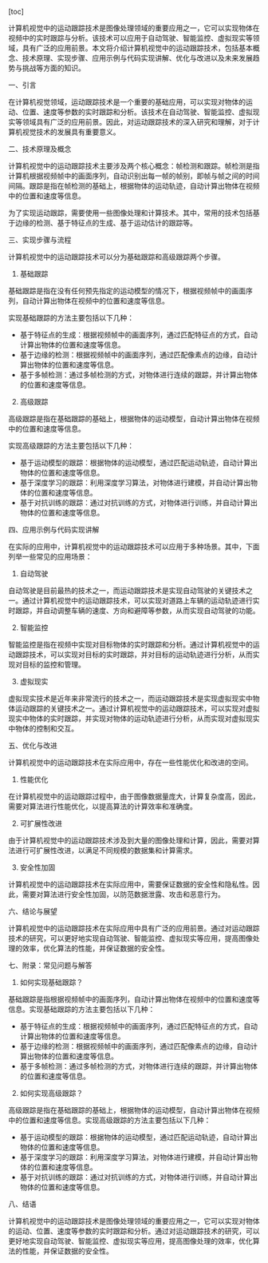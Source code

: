 
[toc]                    
                
                
计算机视觉中的运动跟踪技术是图像处理领域的重要应用之一，它可以实现物体在视频中的实时跟踪与分析。该技术可以应用于自动驾驶、智能监控、虚拟现实等领域，具有广泛的应用前景。本文将介绍计算机视觉中的运动跟踪技术，包括基本概念、技术原理、实现步骤、应用示例与代码实现讲解、优化与改进以及未来发展趋势与挑战等方面的知识。

一、引言

在计算机视觉领域，运动跟踪技术是一个重要的基础应用，可以实现对物体的运动、位置、速度等参数的实时跟踪和分析。该技术在自动驾驶、智能监控、虚拟现实等领域具有广泛的应用前景。因此，对运动跟踪技术的深入研究和理解，对于计算机视觉技术的发展具有重要意义。

二、技术原理及概念

计算机视觉中的运动跟踪技术主要涉及两个核心概念：帧检测和跟踪。帧检测是指计算机根据视频帧中的画面序列，自动识别出每一帧的帧别，即帧与帧之间的时间间隔。跟踪是指在帧检测的基础上，根据物体的运动轨迹，自动计算出物体在视频中的位置和速度等信息。

为了实现运动跟踪，需要使用一些图像处理和计算技术。其中，常用的技术包括基于边缘的检测、基于特征点的生成、基于运动估计的跟踪等。

三、实现步骤与流程

计算机视觉中的运动跟踪技术可以分为基础跟踪和高级跟踪两个步骤。

1. 基础跟踪

基础跟踪是指在没有任何预先指定的运动模型的情况下，根据视频帧中的画面序列，自动计算出物体在视频中的位置和速度等信息。

实现基础跟踪的方法主要包括以下几种：

- 基于特征点的生成：根据视频帧中的画面序列，通过匹配特征点的方式，自动计算出物体的位置和速度等信息。
- 基于边缘的检测：根据视频帧中的画面序列，通过匹配像素点的边缘，自动计算出物体的位置和速度等信息。
- 基于多帧检测：通过多帧检测的方式，对物体进行连续的跟踪，并计算出物体的位置和速度等信息。

2. 高级跟踪

高级跟踪是指在基础跟踪的基础上，根据物体的运动模型，自动计算出物体在视频中的位置和速度等信息。

实现高级跟踪的方法主要包括以下几种：

- 基于运动模型的跟踪：根据物体的运动模型，通过匹配运动轨迹，自动计算出物体的位置和速度等信息。
- 基于深度学习的跟踪：利用深度学习算法，对物体进行建模，并自动计算出物体的位置和速度等信息。
- 基于对抗训练的跟踪：通过对抗训练的方式，对物体进行训练，并自动计算出物体的位置和速度等信息。

四、应用示例与代码实现讲解

在实际的应用中，计算机视觉中的运动跟踪技术可以应用于多种场景。其中，下面列举一些常见的应用场景：

1. 自动驾驶

自动驾驶是目前最热的技术之一，而运动跟踪技术是实现自动驾驶的关键技术之一。通过计算机视觉中的运动跟踪技术，可以实现对道路上车辆的运动轨迹进行实时跟踪，并自动调整车辆的速度、方向和避障等参数，从而实现自动驾驶的功能。

2. 智能监控

智能监控是指在视频中实现对目标物体的实时跟踪和分析。通过计算机视觉中的运动跟踪技术，可以实现对目标的实时跟踪，并对目标的运动轨迹进行分析，从而实现对目标的监控和管理。

3. 虚拟现实

虚拟现实技术是近年来非常流行的技术之一，而运动跟踪技术是实现虚拟现实中物体运动跟踪的关键技术之一。通过计算机视觉中的运动跟踪技术，可以实现对虚拟现实中物体的实时跟踪，并实现对物体的运动轨迹进行分析，从而实现对虚拟现实中物体的控制和交互。

五、优化与改进

计算机视觉中的运动跟踪技术在实际应用中，存在一些性能优化和改进的空间。

1. 性能优化

在计算机视觉中的运动跟踪过程中，由于图像数据量庞大，计算复杂度高，因此，需要对算法进行性能优化，以提高算法的计算效率和准确度。

2. 可扩展性改进

由于计算机视觉中的运动跟踪技术涉及到大量的图像处理和计算，因此，需要对算法进行可扩展性改进，以满足不同规模的数据集和计算需求。

3. 安全性加固

计算机视觉中的运动跟踪技术在实际应用中，需要保证数据的安全性和隐私性。因此，需要对算法进行安全性加固，以防范数据泄露、攻击和恶意行为。

六、结论与展望

计算机视觉中的运动跟踪技术在实际应用中具有广泛的应用前景。通过对运动跟踪技术的研究，可以更好地实现自动驾驶、智能监控、虚拟现实等应用，提高图像处理的效率，优化算法的性能，并保证数据的安全性。

七、附录：常见问题与解答

1. 如何实现基础跟踪？

基础跟踪是指根据视频帧中的画面序列，自动计算出物体在视频中的位置和速度等信息。实现基础跟踪的方法主要包括以下几种：

- 基于特征点的生成：根据视频帧中的画面序列，通过匹配特征点的方式，自动计算出物体的位置和速度等信息。
- 基于边缘的检测：根据视频帧中的画面序列，通过匹配像素点的边缘，自动计算出物体的位置和速度等信息。
- 基于多帧检测：通过多帧检测的方式，对物体进行连续的跟踪，并计算出物体的位置和速度等信息。

2. 如何实现高级跟踪？

高级跟踪是指在基础跟踪的基础上，根据物体的运动模型，自动计算出物体在视频中的位置和速度等信息。实现高级跟踪的方法主要包括以下几种：

- 基于运动模型的跟踪：根据物体的运动模型，通过匹配运动轨迹，自动计算出物体的位置和速度等信息。
- 基于深度学习的跟踪：利用深度学习算法，对物体进行建模，并自动计算出物体的位置和速度等信息。
- 基于对抗训练的跟踪：通过对抗训练的方式，对物体进行训练，并自动计算出物体的位置和速度等信息。

八、结语

计算机视觉中的运动跟踪技术是图像处理领域的重要应用之一，它可以实现对物体的运动、位置、速度等参数的实时跟踪和分析。通过对运动跟踪技术的研究，可以更好地实现自动驾驶、智能监控、虚拟现实等应用，提高图像处理的效率，优化算法的性能，并保证数据的安全性。

